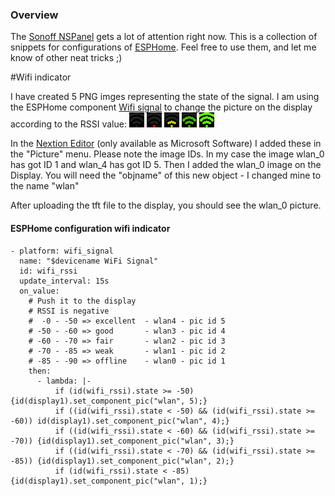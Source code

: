 ### Overview

The [Sonoff NSPanel](https://sonoff.tech/product/smart-wall-swtich/nspanel/) gets a lot of attention right now. This is a collection of snippets for configurations of [ESPHome](https://esphome.io). Feel free to use them, and let me know of other neat tricks ;)

#Wifi indicator

I have created 5 PNG imges representing the state of the signal. I am using the ESPHome component [Wifi signal](https://esphome.io/components/sensor/wifi_signal.html) to change the picture on the display according to the RSSI value:
![wLAN_0](https://github.com/darktim/ESPHome-NSPanel/blob/main/images/wlan_0.png "wLAN_1") ![wLAN_1](https://github.com/darktim/ESPHome-NSPanel/blob/main/images/wlan_1.png "wLAN_1") ![wLAN_2](https://github.com/darktim/ESPHome-NSPanel/blob/main/images/wlan_2.png "wLAN_2") ![wLAN_3](https://github.com/darktim/ESPHome-NSPanel/blob/main/images/wlan_3.png "wLAN_3") ![wLAN_4](https://github.com/darktim/ESPHome-NSPanel/blob/main/images/wlan_4.png "wLAN_4") 

In the  [Nextion Editor](https://nextion.tech/nextion-editor/) (only available as Microsoft Software) I added these in the "Picture" menu. Please note the image IDs. In my case the image wlan_0 has got ID 1 and wlan_4 has got ID 5.
Then I added the wlan_0 image on the Display. You will need the "objname" of this new object - I changed mine to the name "wlan"

After uploading the tft file to the display, you should see the wlan_0 picture.

#### ESPHome configuration wifi indicator

    - platform: wifi_signal
      name: "$devicename WiFi Signal"
      id: wifi_rssi
      update_interval: 15s
      on_value:
        # Push it to the display
        # RSSI is negative
        #  -0 - -50 => excellent  - wlan4 - pic id 5
        # -50 - -60 => good       - wlan3 - pic id 4
        # -60 - -70 => fair       - wlan2 - pic id 3
        # -70 - -85 => weak       - wlan1 - pic id 2
        # -85 - -90 => offline    - wlan0 - pic id 1
        then:
          - lambda: |-
              if (id(wifi_rssi).state >= -50)  {id(display1).set_component_pic("wlan", 5);}
              if ((id(wifi_rssi).state < -50) && (id(wifi_rssi).state >= -60)) id(display1).set_component_pic("wlan", 4);}
              if ((id(wifi_rssi).state < -60) && (id(wifi_rssi).state >= -70)) {id(display1).set_component_pic("wlan", 3);}
              if ((id(wifi_rssi).state < -70) && (id(wifi_rssi).state >= -85)) {id(display1).set_component_pic("wlan", 2);}
              if (id(wifi_rssi).state < -85) {id(display1).set_component_pic("wlan", 1);}

